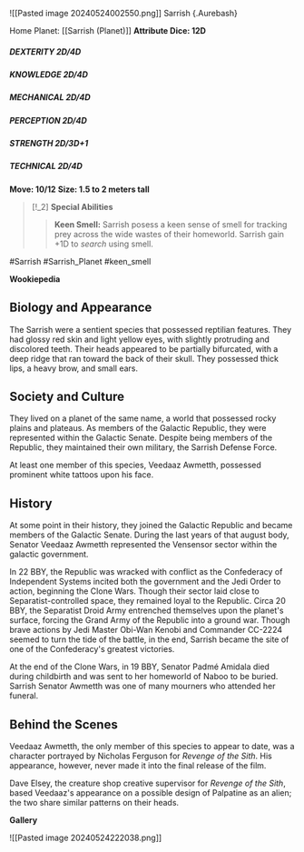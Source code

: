 ![[Pasted image 20240524002550.png]]
Sarrish {.Aurebash}

Home Planet: [[Sarrish (Planet)]]
**Attribute Dice: 12D**
##### DEXTERITY 2D/4D
##### KNOWLEDGE 2D/4D
##### MECHANICAL 2D/4D
##### PERCEPTION 2D/4D
##### STRENGTH 2D/3D+1
##### TECHNICAL 2D/4D
**Move: 10/12**
**Size: 1.5 to 2 meters tall**

> [!_2] 
> **Special Abilities**
> > **Keen Smell:** Sarrish posess a keen sense of smell for tracking prey across the wide wastes of their homeworld. Sarrish gain +1D to *search* using smell.
> 

#Sarrish #Sarrish_Planet #keen_smell


**Wookiepedia**

## Biology and Appearance
The Sarrish were a sentient species that possessed reptilian features. They had glossy red skin and light yellow eyes, with slightly protruding and discolored teeth. Their heads appeared to be partially bifurcated, with a deep ridge that ran toward the back of their skull. They possessed thick lips, a heavy brow, and small ears.

## Society and Culture
They lived on a planet of the same name, a world that possessed rocky plains and plateaus. As members of the Galactic Republic, they were represented within the Galactic Senate. Despite being members of the Republic, they maintained their own military, the Sarrish Defense Force.

At least one member of this species, Veedaaz Awmetth, possessed prominent white tattoos upon his face.

## History

At some point in their history, they joined the Galactic Republic and became members of the Galactic Senate. During the last years of that august body, Senator Veedaaz Awmetth represented the Vensensor sector within the galactic government.

In 22 BBY, the Republic was wracked with conflict as the Confederacy of Independent Systems incited both the government and the Jedi Order to action, beginning the Clone Wars. Though their sector laid close to Separatist-controlled space, they remained loyal to the Republic. Circa 20 BBY, the Separatist Droid Army entrenched themselves upon the planet's surface, forcing the Grand Army of the Republic into a ground war. Though brave actions by Jedi Master Obi-Wan Kenobi and Commander CC-2224 seemed to turn the tide of the battle, in the end, Sarrish became the site of one of the Confederacy's greatest victories.

At the end of the Clone Wars, in 19 BBY, Senator Padmé Amidala died during childbirth and was sent to her homeworld of Naboo to be buried. Sarrish Senator Awmetth was one of many mourners who attended her funeral.

## Behind the Scenes

Veedaaz Awmetth, the only member of this species to appear to date, was a character portrayed by Nicholas Ferguson for _Revenge of the Sith_. His appearance, however, never made it into the final release of the film.

Dave Elsey, the creature shop creative supervisor for _Revenge of the Sith_, based Veedaaz's appearance on a possible design of Palpatine as an alien; the two share similar patterns on their heads.


**Gallery**

![[Pasted image 20240524222038.png]]